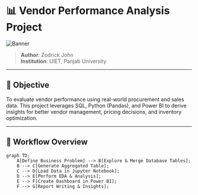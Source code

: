 # 📊 Vendor Performance Analysis Project

![Banner](./assets/process_flow.png)

> **Author**: Zodrick John  
> **Institution**: UIET, Panjab University

---

## 🧠 Objective

To evaluate vendor performance using real-world procurement and sales data. This project leverages SQL, Python (Pandas), and Power BI to derive insights for better vendor management, pricing decisions, and inventory optimization.

---

## 🔁 Workflow Overview

```mermaid
graph TD;
    A[Define Business Problem] --> B[Explore & Merge Database Tables];
    B --> C[Generate Aggregated Table];
    C --> D[Load Data in Jupyter Notebook];
    D --> E[Perform EDA & Analysis];
    E --> F[Create Dashboard in Power BI];
    F --> G[Report Writing & Insights];
